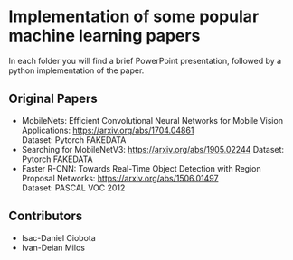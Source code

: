 # Implementation of some popular machine learning papers

In each folder you will find a brief PowerPoint presentation, followed by a python implementation of the paper.

## Original Papers
* MobileNets: Efficient Convolutional Neural Networks for Mobile Vision Applications: https://arxiv.org/abs/1704.04861  
Dataset: Pytorch FAKEDATA
* Searching for MobileNetV3: https://arxiv.org/abs/1905.02244
Dataset: Pytorch FAKEDATA
* Faster R-CNN: Towards Real-Time Object Detection with Region Proposal Networks: https://arxiv.org/abs/1506.01497  
Dataset: PASCAL VOC 2012

## Contributors
* Isac-Daniel Ciobota
* Ivan-Deian Milos 
